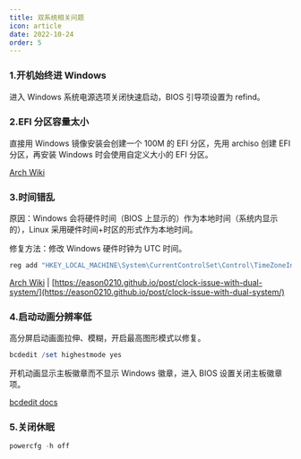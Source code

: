 ```yaml
---
title: 双系统相关问题
icon: article
date: 2022-10-24
order: 5
---
```


### 1.开机始终进 Windows

进入 Windows 系统电源选项关闭快速启动，BIOS 引导项设置为 refind。

### 2.EFI 分区容量太小

直接用 Windows 镜像安装会创建一个 100M 的 EFI 分区，先用 archiso 创建 EFI 分区，再安装 Windows 时会使用自定义大小的 EFI 分区。

[Arch Wiki](https://wiki.archlinux.org/title/Dual_boot_with_Windows#The_EFI_system_partition_created_by_Windows_Setup_is_too_small)

### 3.时间错乱

原因：Windows 会将硬件时间（BIOS 上显示的）作为本地时间（系统内显示的），Linux 采用硬件时间+时区的形式作为本地时间。

修复方法：修改 Windows 硬件时钟为 UTC 时间。

```powershell
reg add "HKEY_LOCAL_MACHINE\System\CurrentControlSet\Control\TimeZoneInformation" /v RealTimeIsUniversal /d 1 /t REG_DWORD /f
```

[Arch Wiki](https://wiki.archlinux.org/title/System_time#UTC_in_Microsoft_Windows) | [https://eason0210.github.io/post/clock-issue-with-dual-system/](https://eason0210.github.io/post/clock-issue-with-dual-system/)

### 4.启动动画分辨率低

高分屏启动画面拉伸、模糊，开启最高图形模式以修复。

```powershell
bcdedit /set highestmode yes
```

开机动画显示主板徽章而不显示 Windows 徽章，进入 BIOS 设置关闭主板徽章项。

[bcdedit docs](https://learn.microsoft.com/en-us/windows-hardware/drivers/devtest/bcdedit--set#display-settings)

### 5.关闭休眠

```powershell
powercfg -h off
```
